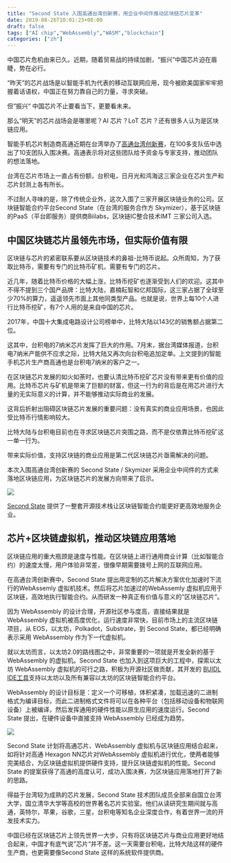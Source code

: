 ```yaml
---
title: "Second State 入围高通台湾创新赛，用企业中间件推动区块链芯片变革"
date: 2019-08-26T10:01:23+08:00
draft: false
tags: ["AI chip","WebAssembly","WASM","blockchain"]
categories: ["zh"]
---
```



中国芯片危机由来已久。近期，随着贸易战的持续加剧，“振兴”中国芯片迫在眉睫，势在必行。

“昨天”的芯片战场是以智能手机为代表的移动互联网应用，现今被欧美国家牢牢把握着话语权，中国正在努力靠自己的力量，寻求突破。

但”振兴“ 中国芯片不止要看当下，更要看未来。

那么“明天”的芯片战场会是哪里呢？AI 芯片？LoT 芯片？还有很多人认为是区块链应用。

智能手机芯片制造商高通近期在台湾举办了[高通台湾创新赛](https://www.qualcomm.com/innovate-in-taiwan-challenge/2019)，在100多支队伍中选出了10支团队入围决赛。高通表示将对这些团队给予资金与专家支持，推动团队的想法落地。

台湾在芯片市场上一直占有份额，台积电，日月光和鸿海这三家企业在芯片生产和芯片封测上各有所长。

不过耐人寻味的是，除了传统企业外，这次入围了三家开展区块链业务的公司。区块链智能合约平台Second State（在台湾的服务合作方 Skymizer），基于区块链的PaaS（平台即服务）提供商Biilabs，区块链IC整合技术IMT 三家公司入选。

## 中国区块链芯片虽领先市场，但实际价值有限


区块链与芯片的紧密联系要从区块链技术的鼻祖-比特币说起。众所周知，为了获取比特币，需要有专门的比特币矿机，需要有专门的芯片。

近几年，随着比特币价格的大幅上涨，比特币挖矿也逐渐受到人们的欢迎。这其中不得不提到三个国产品牌：比特大陆，嘉楠耘智和亿邦国际，这三家占据了全球至少70%的算力，遥遥领先市面上其他同类型产品。也就是说，世界上每10个人进行比特币挖矿，有7个人用的是来自中国的芯片。

2017年，中国十大集成电路设计公司榜单中，比特大陆以143亿的销售额占据第二位。

这其中，台积电的7纳米芯片发挥了巨大的作用。7月末，据台湾媒体报道，台积电7纳米产能供不应求之际，比特大陆又再次向台积电追加定单。上文提到的智能手机芯片生产商高通也是台积电7纳米的客户之一。

在区块链芯片发展的如火如荼时，也要认清比特币挖矿芯片没有带来更有价值的应用。比特币芯片与矿机是带来了巨额的财富，但这一行为的背后是在用芯片进行大量的无实际意义的计算，并不能够推动实际商业的发展。

这背后折射出阻碍区块链芯片发展的重要问题：没有真实的商业应用场景，也因此受比特币行情影响较大。

比特大陆与台积电目前也在寻求区块链芯片突围之路，而不是仅依靠比特币挖矿这一单一行为。

带来实际价值，支持区块链的商业应用是第二代区块链芯片亟需解决的问题。

本次入围高通台湾创新赛的 Second State / Skymizer 采用企业中间件的方式来落地区块链应用，为区块链芯片的发展方向带来了启示。

![](/images/20190826-wasm-01.png)

[Second State](http://www.secondstate.io) 提供了一整套开源技术栈让区块链智能合约能更好更高效地服务企业。

## 芯片+区块链虚拟机，推动区块链应用落地

区块链应用的重大瓶颈是速度与性能。在区块链上进行通用商业计算（比如智能合约）的速度太慢，用户体验非常差，很像早期需要拨号上网的互联网应用。

在高通台湾创新赛中，Second State 提出用定制的芯片解决方案优化加速时下流行的WebAssemly 虚拟机技术。然后将芯片加速过的WebAssemly 虚拟机应用于区块链，高效地执行智能合约。从而研发一种真正有价值与意义的“区块链芯片”。

因为 WebAssembly 的设计合理，开源社区参与度高，直接结果就是 WebAssembly 虚拟机被高度优化，运行速度非常快，目前市场上的主流区块链项目，从 EOS，以太坊，Polkadot，Substrate，到 Second State，都已经明确表示采用 WebAssembly 作为下一代虚拟机。

就以太坊而言，以太坊2.0的路线图之中，非常重要的一项就是开发全新的基于WebAssembly 的虚拟机。Second State 也加入到这项巨大的工程中，探索以太坊 WebAssembly 虚拟机的可行之路，积极为开源社区做贡献，其开发的 [BUIDL IDE工具](http://buidl.secondstate.io/)支持以太坊以及所有兼容以太坊的区块链智能合约平台。 

WebAssembly 的设计目标是：定义一个可移植，体积紧凑，加载迅速的二进制格式为编译目标，而此二进制格式文件将可以在各种平台（包括移动设备和物联网设备）上被编译，然后发挥通用的硬件性能以原生应用的速度运行。Second State 提出，在硬件设备中直接支持 WebAssembly 已经成为趋势。

![](/images/20190826-wasm-02.png)

Second State 计划将高通芯片、WebAssembly 虚拟机与区块链应用结合起来，如将针对高通 Hexagon NN芯片对WebAssembly 虚拟机进行优化，使两者能够完美结合，为区块链虚拟机提供硬件支持，提升区块链虚拟机的性能。Second State 的提案获得了高通的高度认可，成功入围决赛，为区块链应用落地打开了新的思路。

得益于台湾较为成熟的芯片发展，Second State 技术团队成员全部来自国立台湾大学，国立清华大学等高校的世界著名芯片实验室。他们从读研究生期间就与高通，英特尔，苹果，谷歌，三星，台积电等知名企业深度合作，有着世界一流的开发技术实力。

中国已经在区块链芯片上领先世界一大步，只有将区块链芯片与商业应用更好地结合起来，中国才有底气说”芯片“并不差。这一天需要台积电，比特大陆这样的硬件生产商，也更需要像Second State 这样的系统软件提供商。
